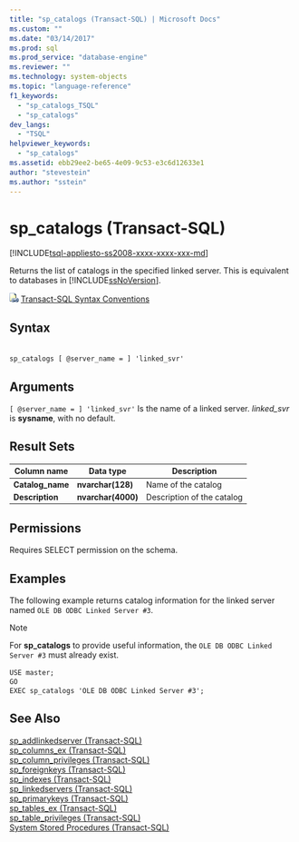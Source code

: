 ```yaml
---
title: "sp_catalogs (Transact-SQL) | Microsoft Docs"
ms.custom: ""
ms.date: "03/14/2017"
ms.prod: sql
ms.prod_service: "database-engine"
ms.reviewer: ""
ms.technology: system-objects
ms.topic: "language-reference"
f1_keywords: 
  - "sp_catalogs_TSQL"
  - "sp_catalogs"
dev_langs: 
  - "TSQL"
helpviewer_keywords: 
  - "sp_catalogs"
ms.assetid: ebb29ee2-be65-4e09-9c53-e3c6d12633e1
author: "stevestein"
ms.author: "sstein"
---
```

# sp_catalogs (Transact-SQL)
[!INCLUDE[tsql-appliesto-ss2008-xxxx-xxxx-xxx-md](../../includes/tsql-appliesto-ss2008-xxxx-xxxx-xxx-md.md)]

  Returns the list of catalogs in the specified linked server. This is equivalent to databases in [!INCLUDE[ssNoVersion](../../includes/ssnoversion-md.md)].  
  
 ![Topic link icon](../../database-engine/configure-windows/media/topic-link.gif "Topic link icon") [Transact-SQL Syntax Conventions](../../t-sql/language-elements/transact-sql-syntax-conventions-transact-sql.md)  
  
## Syntax  
  
```  
  
sp_catalogs [ @server_name = ] 'linked_svr'  
```  
  
## Arguments  
`[ @server_name = ] 'linked_svr'`
 Is the name of a linked server. *linked_svr* is **sysname**, with no default.  
  
## Result Sets  
  
|Column name|Data type|Description|  
|-----------------|---------------|-----------------|  
|**Catalog_name**|**nvarchar(**128**)**|Name of the catalog|  
|**Description**|**nvarchar(**4000**)**|Description of the catalog|  
  
## Permissions  
 Requires SELECT permission on the schema.  
  
## Examples  
 The following example returns catalog information for the linked server named `OLE DB ODBC Linked Server #3`.  
  
> [!NOTE]  
>  For **sp_catalogs** to provide useful information, the `OLE DB ODBC Linked Server #3` must already exist.  
  
```  
USE master;  
GO  
EXEC sp_catalogs 'OLE DB ODBC Linked Server #3';  
```  
  
## See Also  
 [sp_addlinkedserver &#40;Transact-SQL&#41;](../../relational-databases/system-stored-procedures/sp-addlinkedserver-transact-sql.md)   
 [sp_columns_ex &#40;Transact-SQL&#41;](../../relational-databases/system-stored-procedures/sp-columns-ex-transact-sql.md)   
 [sp_column_privileges &#40;Transact-SQL&#41;](../../relational-databases/system-stored-procedures/sp-column-privileges-transact-sql.md)   
 [sp_foreignkeys &#40;Transact-SQL&#41;](../../relational-databases/system-stored-procedures/sp-foreignkeys-transact-sql.md)   
 [sp_indexes &#40;Transact-SQL&#41;](../../relational-databases/system-stored-procedures/sp-indexes-transact-sql.md)   
 [sp_linkedservers &#40;Transact-SQL&#41;](../../relational-databases/system-stored-procedures/sp-linkedservers-transact-sql.md)   
 [sp_primarykeys &#40;Transact-SQL&#41;](../../relational-databases/system-stored-procedures/sp-primarykeys-transact-sql.md)   
 [sp_tables_ex &#40;Transact-SQL&#41;](../../relational-databases/system-stored-procedures/sp-tables-ex-transact-sql.md)   
 [sp_table_privileges &#40;Transact-SQL&#41;](../../relational-databases/system-stored-procedures/sp-table-privileges-transact-sql.md)   
 [System Stored Procedures &#40;Transact-SQL&#41;](../../relational-databases/system-stored-procedures/system-stored-procedures-transact-sql.md)  
  
  
